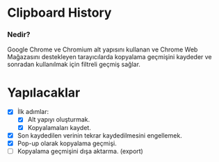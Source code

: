 # Clipboard History
### Nedir?
Google Chrome ve Chromium alt yapısını kullanan ve Chrome Web Mağazasını destekleyen tarayıcılarda kopyalama geçmişini kaydeder ve sonradan kullanılmak için filtreli geçmiş sağlar.

# Yapılacaklar
- [x] İlk adımlar:
  - [x] Alt yapıyı oluşturmak.
  - [x] Kopyalamaları kaydet.
- [x] Son kaydedilen verinin tekrar kaydedilmesini engellemek.
- [x] Pop-up olarak kopyalama geçmişi.
- [ ] Kopyalama geçmişini dışa aktarma. (export)
